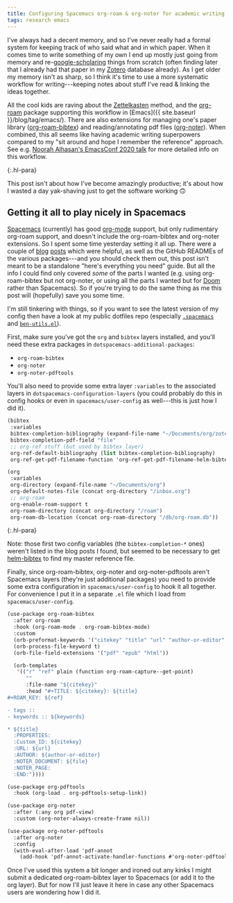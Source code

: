 ```yaml
---
title: Configuring Spacemacs org-roam & org-noter for academic writing bliss
tags: research emacs
---
```


I've always had a decent memory, and so I've never really had a formal system
for keeping track of who said what and in which paper. When it comes time to
write something of my own I end up mostly just going from memory and
re-[google-scholaring](https://scholar.google.com) things from scratch (often
finding later that I already had that paper in my
[Zotero](https://www.zotero.org) database already). As I get older my memory
isn't as sharp, so I think it's time to use a more systematic workflow for
writing---keeping notes about stuff I've read & linking the ideas together.

All the cool kids are raving about the [Zettelkasten](https://zettelkasten.de)
method, and the [org-roam](https://www.orgroam.com) package supporting this
workflow in [Emacs]({{ site.baseurl }}/blog/tag/emacs/). There are also
extensions for managing one's paper library
([org-roam-bibtex](https://github.com/org-roam/org-roam-bibtex)) and
reading/annotating pdf files
([org-noter](https://github.com/weirdNox/org-noter)). When combined, this all
seems like having academic writing superpowers compared to my "sit around and
hope I remember the reference" approach. See e.g. [Noorah Alhasan's EmacsConf
2020 talk](https://emacsconf.org/2020/talks/17/) for more detailed info on this
workflow.

{:.hl-para}

This post isn't about how I've become amazingly productive; it's about how I
wasted a day yak-shaving just to get the software working 🙃

## Getting it all to play nicely in Spacemacs

[Spacemacs](https://www.spacemacs.org) (currently) has good
[org-mode](https://orgmode.org) support, but only rudimentary org-roam support,
and doesn't include the org-roam-bibtex and org-noter extensions. So I spent
some time yesterday setting it all up. There were a couple of
[blog](https://philipperambert.com/Installing-Org-Roam-Bibtex-In-Spacemacs)
[posts](https://www.ianjones.us/org-roam-bibtex) which were helpful, as well as
the GitHub READMEs of the various packages---and you should check them out, this
post isn't meant to be a standalone "here's everything you need" guide. But all
the info I could find only covered _some_ of the parts I wanted (e.g. using
org-roam-bibtex but not org-noter, or using all the parts I wanted but for
[Doom](https://github.com/hlissner/doom-emacs) rather than Spacemacs). So if
you're trying to do the same thing as me this post will (hopefully) save you
some time.

I'm still tinkering with things, so if you want to see the latest version of my
config then have a look at my public dotfiles repo (especially
[`.spacemacs`](https://github.com/benswift/.dotfiles/blob/master/spacemacs) and
[`ben-utils.el`](https://github.com/benswift/.dotfiles/blob/master/ben-utils.el)).

First, make sure you've got the `org` and `bibtex` layers installed, and you'll
need these extra packages in `dotspacemacs-additional-packages`:

- `org-roam-bibtex`
- `org-noter`
- `org-noter-pdftools`

You'll also need to provide some extra layer `:variables` to the associated layers in
`dotspacemacs-configuration-layers` (you could probably do this in config hooks
or even in `spacemacs/user-config` as well---this is just how I did it).

```scheme
(bibtex
 :variables
 bibtex-completion-bibliography (expand-file-name "~/Documents/org/zotero.bib")
 bibtex-completion-pdf-field "file"
 ;; org-ref stuff (but used by bibtex layer)
 org-ref-default-bibliography (list bibtex-completion-bibliography)
 org-ref-get-pdf-filename-function 'org-ref-get-pdf-filename-helm-bibtex)

(org
 :variables
 org-directory (expand-file-name "~/Documents/org")
 org-default-notes-file (concat org-directory "/inbox.org")
 ;; org-roam
 org-enable-roam-support t
 org-roam-directory (concat org-directory "/roam")
 org-roam-db-location (concat org-roam-directory "/db/org-roam.db"))
```

{:.hl-para}

Note: those first two config variables (the `bibtex-completion-*` ones) weren't
listed in the blog posts I found, but seemed to be necessary to get
[helm-bibtex](https://github.com/tmalsburg/helm-bibtex) to find my master
reference file.

Finally, since org-roam-bibtex, org-noter and org-noter-pdftools aren't
Spacemacs layers (they're just additional packages) you need to provide some
extra configuration in `spacemacs/user-config` to hook it all together. For
convenience I put it in a separate `.el` file which I load from
`spacemacs/user-config`.

```scheme
(use-package org-roam-bibtex
  :after org-roam
  :hook (org-roam-mode . org-roam-bibtex-mode)
  :custom
  (orb-preformat-keywords '("citekey" "title" "url" "author-or-editor" "keywords" "file"))
  (orb-process-file-keyword t)
  (orb-file-field-extensions '("pdf" "epub" "html"))

  (orb-templates
   '(("r" "ref" plain (function org-roam-capture--get-point)
      ""
      :file-name "${citekey}"
      :head "#+TITLE: ${citekey}: ${title}
#+ROAM_KEY: ${ref}

- tags ::
- keywords :: ${keywords}

* ${title}
  :PROPERTIES:
  :Custom_ID: ${citekey}
  :URL: ${url}
  :AUTHOR: ${author-or-editor}
  :NOTER_DOCUMENT: ${file}
  :NOTER_PAGE:
  :END:"))))

(use-package org-pdftools
  :hook (org-load . org-pdftools-setup-link))

(use-package org-noter
  :after (:any org pdf-view)
  :custom (org-noter-always-create-frame nil))

(use-package org-noter-pdftools
  :after org-noter
  :config
  (with-eval-after-load 'pdf-annot
    (add-hook 'pdf-annot-activate-handler-functions #'org-noter-pdftools-jump-to-note)))
```

Once I've used this system a bit longer and ironed out any kinks I might submit
a dedicated org-roam-bibtex layer to Spacemacs (or add it to the org layer). But
for now I'll just leave it here in case any other Spacemacs users are wondering
how I did it.
